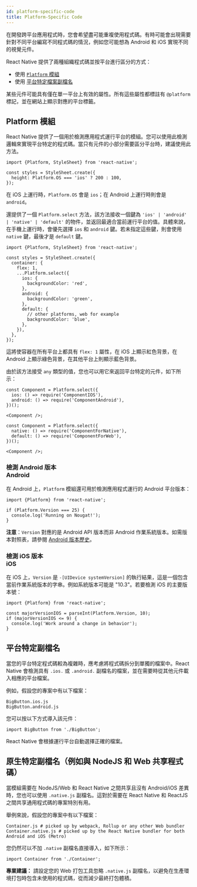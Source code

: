 ```yaml
---
id: platform-specific-code
title: Platform-Specific Code
---
```


在開發跨平台應用程式時，您會希望盡可能重複使用程式碼。有時可能會出現需要針對不同平台編寫不同程式碼的情況，例如您可能想為 Android 和 iOS 實現不同的視覺元件。

React Native 提供了兩種組織程式碼並按平台進行區分的方式：

- 使用 [`Platform` 模組](platform-specific-code.md#platform-module)
- 使用 [平台特定檔案副檔名](platform-specific-code.md#platform-specific-extensions)

某些元件可能具有僅在單一平台上有效的屬性。所有這些屬性都標註有 `@platform` 標記，並在網站上顯示對應的平台標籤。

## Platform 模組

React Native 提供了一個用於檢測應用程式運行平台的模組。您可以使用此檢測邏輯來實現平台特定的程式碼。當只有元件的小部分需要區分平台時，建議使用此方法。

```tsx
import {Platform, StyleSheet} from 'react-native';

const styles = StyleSheet.create({
  height: Platform.OS === 'ios' ? 200 : 100,
});
```

在 iOS 上運行時，`Platform.OS` 會是 `ios`；在 Android 上運行時則會是 `android`。

還提供了一個 `Platform.select` 方法，該方法接收一個鍵為 `'ios' | 'android' | 'native' | 'default'` 的物件，並返回最適合當前運行平台的值。具體來說，在手機上運行時，會優先選擇 `ios` 和 `android` 鍵。若未指定這些鍵，則會使用 `native` 鍵，最後才是 `default` 鍵。

```tsx
import {Platform, StyleSheet} from 'react-native';

const styles = StyleSheet.create({
  container: {
    flex: 1,
    ...Platform.select({
      ios: {
        backgroundColor: 'red',
      },
      android: {
        backgroundColor: 'green',
      },
      default: {
        // other platforms, web for example
        backgroundColor: 'blue',
      },
    }),
  },
});
```

這將使容器在所有平台上都具有 `flex: 1` 屬性，在 iOS 上顯示紅色背景，在 Android 上顯示綠色背景，在其他平台上則顯示藍色背景。

由於該方法接受 `any` 類型的值，您也可以用它來返回平台特定的元件，如下所示：

```tsx
const Component = Platform.select({
  ios: () => require('ComponentIOS'),
  android: () => require('ComponentAndroid'),
})();

<Component />;
```

```tsx
const Component = Platform.select({
  native: () => require('ComponentForNative'),
  default: () => require('ComponentForWeb'),
})();

<Component />;
```

### 檢測 Android 版本 <div class="label android" title="此部分與 Android 平台相關">Android</div>

在 Android 上，`Platform` 模組還可用於檢測應用程式運行的 Android 平台版本：

```tsx
import {Platform} from 'react-native';

if (Platform.Version === 25) {
  console.log('Running on Nougat!');
}
```

**注意**：`Version` 對應的是 Android API 版本而非 Android 作業系統版本。如需版本對照表，請參閱 [Android 版本歷史](https://en.wikipedia.org/wiki/android_version_history#overview)。

### 檢測 iOS 版本 <div class="label ios" title="此部分與 iOS 平台相關">iOS</div>

在 iOS 上，`Version` 是 `-[UIDevice systemVersion]` 的執行結果，這是一個包含當前作業系統版本的字串。例如系統版本可能是 "10.3"。若要檢測 iOS 的主要版本號：

```tsx
import {Platform} from 'react-native';

const majorVersionIOS = parseInt(Platform.Version, 10);
if (majorVersionIOS <= 9) {
  console.log('Work around a change in behavior');
}
```

## 平台特定副檔名

當您的平台特定程式碼較為複雜時，應考慮將程式碼拆分到單獨的檔案中。React Native 會檢測具有 `.ios.` 或 `.android.` 副檔名的檔案，並在需要時從其他元件載入相應的平台檔案。

例如，假設您的專案中有以下檔案：

```shell
BigButton.ios.js
BigButton.android.js
```

您可以按以下方式導入該元件：

```tsx
import BigButton from './BigButton';
```

React Native 會根據運行平台自動選擇正確的檔案。

## 原生特定副檔名（例如與 NodeJS 和 Web 共享程式碼）

當模組需要在 NodeJS/Web 和 React Native 之間共享且沒有 Android/iOS 差異時，您也可以使用 `.native.js` 副檔名。這對於需要在 React Native 和 ReactJS 之間共享通用程式碼的專案特別有用。

舉例來說，假設您的專案中有以下檔案：

```shell
Container.js # picked up by webpack, Rollup or any other Web bundler
Container.native.js # picked up by the React Native bundler for both Android and iOS (Metro)
```

您仍然可以不加 `.native` 副檔名直接導入，如下所示：

```tsx
import Container from './Container';
```

**專業建議：** 請設定您的 Web 打包工具忽略 `.native.js` 副檔名，以避免在生產環境打包時包含未使用的程式碼，從而減少最終打包體積。